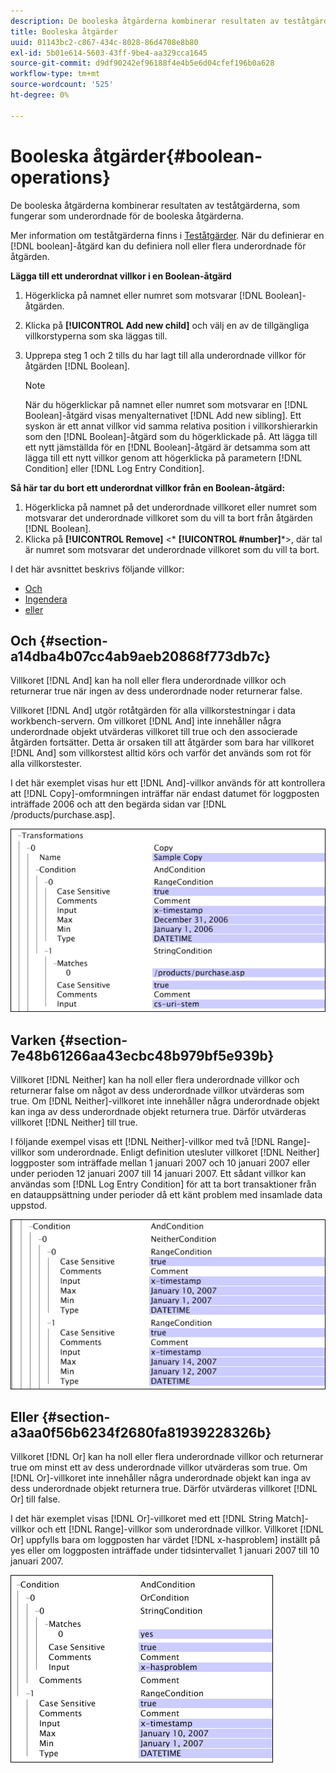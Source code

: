 ```yaml
---
description: De booleska åtgärderna kombinerar resultaten av teståtgärderna, som fungerar som underordnade för de booleska åtgärderna.
title: Booleska åtgärder
uuid: 01143bc2-c867-434c-8028-86d4708e8b80
exl-id: 5b01e614-5603-43ff-9be4-aa329cca1645
source-git-commit: d9df90242ef96188f4e4b5e6d04cfef196b0a628
workflow-type: tm+mt
source-wordcount: '525'
ht-degree: 0%

---
```


# Booleska åtgärder{#boolean-operations}

De booleska åtgärderna kombinerar resultaten av teståtgärderna, som fungerar som underordnade för de booleska åtgärderna.

Mer information om teståtgärderna finns i [Teståtgärder](../../../../home/c-dataset-const-proc/c-conditions/c-test-ops/c-test-ops.md#concept-c4bf6cb9e7a94cc7ac49ca9b0b1a2144). När du definierar en [!DNL boolean]-åtgärd kan du definiera noll eller flera underordnade för åtgärden.

**Lägga till ett underordnat villkor i en Boolean-åtgärd**

1. Högerklicka på namnet eller numret som motsvarar [!DNL Boolean]-åtgärden.
1. Klicka på **[!UICONTROL Add new child]** och välj en av de tillgängliga villkorstyperna som ska läggas till.
1. Upprepa steg 1 och 2 tills du har lagt till alla underordnade villkor för åtgärden [!DNL Boolean].

   >[!NOTE]
   >
   >När du högerklickar på namnet eller numret som motsvarar en [!DNL Boolean]-åtgärd visas menyalternativet [!DNL Add new sibling]. Ett syskon är ett annat villkor vid samma relativa position i villkorshierarkin som den [!DNL Boolean]-åtgärd som du högerklickade på. Att lägga till ett nytt jämställda för en [!DNL Boolean]-åtgärd är detsamma som att lägga till ett nytt villkor genom att högerklicka på parametern [!DNL Condition] eller [!DNL Log Entry Condition].

**Så här tar du bort ett underordnat villkor från en Boolean-åtgärd:**

1. Högerklicka på namnet på det underordnade villkoret eller numret som motsvarar det underordnade villkoret som du vill ta bort från åtgärden [!DNL Boolean].
1. Klicka på **[!UICONTROL Remove]** &lt;* **[!UICONTROL #number]***>, där tal är numret som motsvarar det underordnade villkoret som du vill ta bort.

I det här avsnittet beskrivs följande villkor:

* [Och](../../../../home/c-dataset-const-proc/c-conditions/c-test-ops/c-boolean-ops.md#section-a14dba4b07cc4ab9aeb20868f773db7c)
* [Ingendera](../../../../home/c-dataset-const-proc/c-conditions/c-test-ops/c-boolean-ops.md#section-7e48b61266aa43ecbc48b979bf5e939b)
* [eller](../../../../home/c-dataset-const-proc/c-conditions/c-test-ops/c-boolean-ops.md#section-a3aa0f56b6234f2680fa81939228326b)

## Och {#section-a14dba4b07cc4ab9aeb20868f773db7c}

Villkoret [!DNL And] kan ha noll eller flera underordnade villkor och returnerar true när ingen av dess underordnade noder returnerar false.

Villkoret [!DNL And] utgör rotåtgärden för alla villkorstestningar i data workbench-servern. Om villkoret [!DNL And] inte innehåller några underordnade objekt utvärderas villkoret till true och den associerade åtgärden fortsätter. Detta är orsaken till att åtgärder som bara har villkoret [!DNL And] som villkorstest alltid körs och varför det används som rot för alla villkorstester.

I det här exemplet visas hur ett [!DNL And]-villkor används för att kontrollera att [!DNL Copy]-omformningen inträffar när endast datumet för loggposten inträffade 2006 och att den begärda sidan var [!DNL /products/purchase.asp].

![](assets/cfg_Condition_AndCondition.png)

## Varken {#section-7e48b61266aa43ecbc48b979bf5e939b}

Villkoret [!DNL Neither] kan ha noll eller flera underordnade villkor och returnerar false om något av dess underordnade villkor utvärderas som true. Om [!DNL Neither]-villkoret inte innehåller några underordnade objekt kan inga av dess underordnade objekt returnera true. Därför utvärderas villkoret [!DNL Neither] till true.

I följande exempel visas ett [!DNL Neither]-villkor med två [!DNL Range]-villkor som underordnade. Enligt definition utesluter villkoret [!DNL Neither] loggposter som inträffade mellan 1 januari 2007 och 10 januari 2007 eller under perioden 12 januari 2007 till 14 januari 2007. Ett sådant villkor kan användas som [!DNL Log Entry Condition] för att ta bort transaktioner från en datauppsättning under perioder då ett känt problem med insamlade data uppstod.

![](assets/cfg_Condition_NeitherCondition.png)

## Eller {#section-a3aa0f56b6234f2680fa81939228326b}

Villkoret [!DNL Or] kan ha noll eller flera underordnade villkor och returnerar true om minst ett av dess underordnade villkor utvärderas som true. Om [!DNL Or]-villkoret inte innehåller några underordnade objekt kan inga av dess underordnade objekt returnera true. Därför utvärderas villkoret [!DNL Or] till false.

I det här exemplet visas [!DNL Or]-villkoret med ett [!DNL String Match]-villkor och ett [!DNL Range]-villkor som underordnade villkor. Villkoret [!DNL Or] uppfylls bara om loggposten har värdet [!DNL x-hasproblem] inställt på yes eller om loggposten inträffade under tidsintervallet 1 januari 2007 till 10 januari 2007.

![](assets/cfg_Condition_OrCondition.png)
